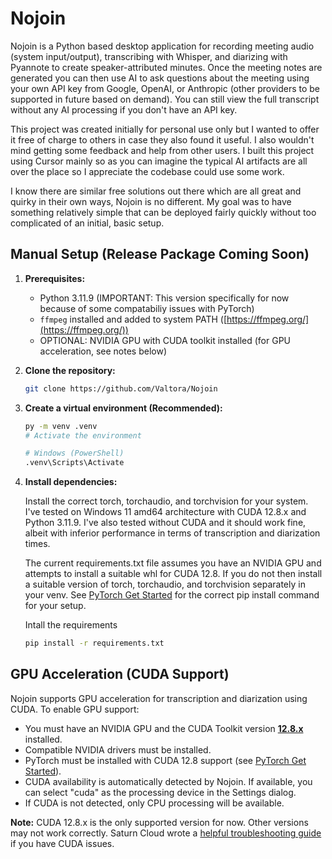 # Nojoin

Nojoin is a Python based desktop application for recording meeting audio (system input/output), transcribing with Whisper, and diarizing with Pyannote to create speaker-attributed minutes. Once the meeting notes are generated you can then use AI to ask questions about the meeting using your own API key from Google, OpenAI, or Anthropic (other providers to be supported in future based on demand). You can still view the full transcript without any AI processing if you don't have an API key.

This project was created initially for personal use only but I wanted to offer it free of charge to others in case they also found it useful. I also wouldn't mind getting some feedback and help from other users. I built this project using Cursor mainly so as you can imagine the typical AI artifacts are all over the place so I appreciate the codebase could use some work.

I know there are similar free solutions out there which are all great and quirky in their own ways, Nojoin is no different. My goal was to have something relatively simple that can be deployed fairly quickly without too complicated of an initial, basic setup.

## Manual Setup (Release Package Coming Soon)

1.  **Prerequisites:**
    *   Python 3.11.9 (IMPORTANT: This version specifically for now because of some compatabiliy issues with PyTorch)
    *   `ffmpeg` installed and added to system PATH ([https://ffmpeg.org/](https://ffmpeg.org/))
    *   OPTIONAL: NVIDIA GPU with CUDA toolkit installed (for GPU acceleration, see notes below)

2.  **Clone the repository:**
    ```bash
    git clone https://github.com/Valtora/Nojoin
    ```

3.  **Create a virtual environment (Recommended):**
    ```bash
    py -m venv .venv
    # Activate the environment
	
    # Windows (PowerShell)
    .venv\Scripts\Activate

4.  **Install dependencies:**
     
     Install the correct torch, torchaudio, and torchvision for your system. I've tested on Windows 11 amd64 architecture with CUDA 12.8.x and Python 3.11.9. I've also tested without CUDA and it should work fine, albeit with inferior performance in terms of transcription and diarization times.
     
     The current requirements.txt file assumes you have an NVIDIA GPU and attempts to install a suitable whl for CUDA 12.8. If you do not then install a suitable version of torch, torchaudio, and torchvision separately in your venv. See [PyTorch Get Started](https://pytorch.org/get-started/locally/) for the correct pip install command for your setup.

     Intall the requirements
    ```bash
    pip install -r requirements.txt
    ```

## GPU Acceleration (CUDA Support)

Nojoin supports GPU acceleration for transcription and diarization using CUDA. To enable GPU support:

- You must have an NVIDIA GPU and the CUDA Toolkit version [**12.8.x**](https://developer.nvidia.com/cuda-12-8-1-download-archive) installed.
- Compatible NVIDIA drivers must be installed.
- PyTorch must be installed with CUDA 12.8 support (see [PyTorch Get Started](https://pytorch.org/get-started/locally/)).
- CUDA availability is automatically detected by Nojoin. If available, you can select "cuda" as the processing device in the Settings dialog.
- If CUDA is not detected, only CPU processing will be available.

**Note:** CUDA 12.8.x is the only supported version for now. Other versions may not work correctly. Saturn Cloud wrote a [helpful troubleshooting guide](https://saturncloud.io/blog/how-to-troubleshoot-pytorchs-torchcudaisavailable-returning-false-in-windows-10/) if you have CUDA issues.
